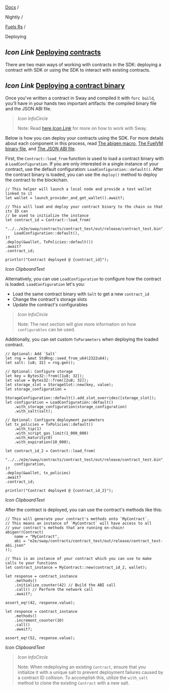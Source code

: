 [Docs](https://docs.fuel.network/) /

Nightly  /

[Fuels Rs](https://docs.fuel.network/docs/nightly/fuels-rs/) /

Deploying

## _Icon Link_ [Deploying contracts](https://docs.fuel.network/docs/nightly/fuels-rs/deploying/\#deploying-contracts)

There are two main ways of working with contracts in the SDK: deploying a contract with SDK or using the SDK to interact with existing contracts.

## _Icon Link_ [Deploying a contract binary](https://docs.fuel.network/docs/nightly/fuels-rs/deploying/\#deploying-a-contract-binary)

Once you've written a contract in Sway and compiled it with `forc build`, you'll have in your hands two important artifacts: the compiled binary file and the JSON ABI file.

> _Icon InfoCircle_
>
> Note: Read [here _Icon Link_](https://docs.fuel.network/guides/quickstart/) for more on how to work with Sway.

Below is how you can deploy your contracts using the SDK. For more details about each component in this process, read [The abigen macro](https://docs.fuel.network/docs/nightly/fuels-rs/abigen/the-abigen-macro/), [The FuelVM binary file](https://docs.fuel.network/docs/nightly/fuels-rs/deploying/the-fuelvm-binary-file/), and [The JSON ABI file](https://docs.fuel.network/docs/nightly/fuels-rs/abigen/the-json-abi-file/).

First, the `Contract::load_from` function is used to load a contract binary with a `LoadConfiguration`. If you are only interested in a single instance of your contract, use the default configuration: `LoadConfiguration::default()`. After the contract binary is loaded, you can use the `deploy()` method to deploy the contract to the blockchain.

```fuel_Box fuel_Box-idXKMmm-css
// This helper will launch a local node and provide a test wallet linked to it
let wallet = launch_provider_and_get_wallet().await?;

// This will load and deploy your contract binary to the chain so that its ID can
// be used to initialize the instance
let contract_id = Contract::load_from(
    "../../e2e/sway/contracts/contract_test/out/release/contract_test.bin",
    LoadConfiguration::default(),
)?
.deploy(&wallet, TxPolicies::default())
.await?
.contract_id;

println!("Contract deployed @ {contract_id}");
```

_Icon ClipboardText_

Alternatively, you can use `LoadConfiguration` to configure how the contract is loaded. `LoadConfiguration` let's you:

- Load the same contract binary with `Salt` to get a new `contract_id`
- Change the contract's storage slots
- Update the contract's configurables

> _Icon InfoCircle_
>
> Note: The next section will give more information on how `configurables` can be used.

Additionally, you can set custom `TxParameters` when deploying the loaded contract.

```fuel_Box fuel_Box-idXKMmm-css
// Optional: Add `Salt`
let rng = &mut StdRng::seed_from_u64(2322u64);
let salt: [u8; 32] = rng.gen();

// Optional: Configure storage
let key = Bytes32::from([1u8; 32]);
let value = Bytes32::from([2u8; 32]);
let storage_slot = StorageSlot::new(key, value);
let storage_configuration =
    StorageConfiguration::default().add_slot_overrides([storage_slot]);
let configuration = LoadConfiguration::default()
    .with_storage_configuration(storage_configuration)
    .with_salt(salt);

// Optional: Configure deployment parameters
let tx_policies = TxPolicies::default()
    .with_tip(1)
    .with_script_gas_limit(1_000_000)
    .with_maturity(0)
    .with_expiration(10_000);

let contract_id_2 = Contract::load_from(
    "../../e2e/sway/contracts/contract_test/out/release/contract_test.bin",
    configuration,
)?
.deploy(&wallet, tx_policies)
.await?
.contract_id;

println!("Contract deployed @ {contract_id_2}");
```

_Icon ClipboardText_

After the contract is deployed, you can use the contract's methods like this:

```fuel_Box fuel_Box-idXKMmm-css
// This will generate your contract's methods onto `MyContract`.
// This means an instance of `MyContract` will have access to all
// your contract's methods that are running on-chain!
abigen!(Contract(
    name = "MyContract",
    abi = "e2e/sway/contracts/contract_test/out/release/contract_test-abi.json"
));

// This is an instance of your contract which you can use to make calls to your functions
let contract_instance = MyContract::new(contract_id_2, wallet);

let response = contract_instance
    .methods()
    .initialize_counter(42) // Build the ABI call
    .call() // Perform the network call
    .await?;

assert_eq!(42, response.value);

let response = contract_instance
    .methods()
    .increment_counter(10)
    .call()
    .await?;

assert_eq!(52, response.value);
```

_Icon ClipboardText_

> _Icon InfoCircle_
>
> Note: When redeploying an existing `Contract`, ensure that you initialize it with a unique salt to prevent deployment failures caused by a contract ID collision. To accomplish this, utilize the `with_salt` method to clone the existing `Contract` with a new salt.